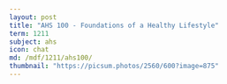 ```yaml
---
layout: post
title: "AHS 100 - Foundations of a Healthy Lifestyle"
term: 1211
subject: ahs
icon: chat
md: /mdf/1211/ahs100/
thumbnail: "https://picsum.photos/2560/600?image=875"
---
```

